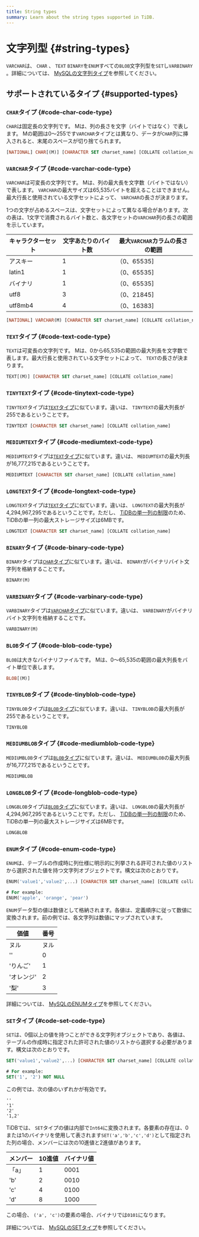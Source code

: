 ```yaml
---
title: String types
summary: Learn about the string types supported in TiDB.
---
```


# 文字列型 {#string-types}

`VARCHAR`は、 `CHAR` 、 `TEXT` `BINARY`を`ENUM`すべての`BLOB`文字列型を`SET`し`VARBINARY` 。詳細については、 [MySQLの文字列タイプ](https://dev.mysql.com/doc/refman/5.7/en/string-types.html)を参照してください。

## サポートされているタイプ {#supported-types}

### <code>CHAR</code>タイプ {#code-char-code-type}

`CHAR`は固定長の文字列です。 Mは、列の長さを文字（バイトではなく）で表します。 Mの範囲は0〜255です`VARCHAR`タイプとは異なり、データが`CHAR`列に挿入されると、末尾のスペースが切り捨てられます。

```sql
[NATIONAL] CHAR[(M)] [CHARACTER SET charset_name] [COLLATE collation_name]
```

### <code>VARCHAR</code>タイプ {#code-varchar-code-type}

`VARCHAR`は可変長の文字列です。 Mは、列の最大長を文字数（バイトではない）で表します。 `VARCHAR`の最大サイズは65,535バイトを超えることはできません。最大行長と使用されている文字セットによって、 `VARCHAR`の長さが決まります。

1つの文字が占めるスペースは、文字セットによって異なる場合があります。次の表は、1文字で消費されるバイト数と、各文字セットの`VARCHAR`列の長さの範囲を示しています。

| キャラクターセット | 文字あたりのバイト数 | 最大`VARCHAR`カラムの長さの範囲 |
| --------- | ---------- | -------------------- |
| アスキー      | 1          | （0、65535]            |
| latin1    | 1          | （0、65535]            |
| バイナリ      | 1          | （0、65535]            |
| utf8      | 3          | （0、21845]            |
| utf8mb4   | 4          | （0、16383]            |

```sql
[NATIONAL] VARCHAR(M) [CHARACTER SET charset_name] [COLLATE collation_name]
```

### <code>TEXT</code>タイプ {#code-text-code-type}

`TEXT`は可変長の文字列です。 Mは、0から65,535の範囲の最大列長を文字数で表します。最大行長と使用されている文字セットによって、 `TEXT`の長さが決まります。

```sql
TEXT[(M)] [CHARACTER SET charset_name] [COLLATE collation_name]
```

### <code>TINYTEXT</code>タイプ {#code-tinytext-code-type}

`TINYTEXT`タイプは[`TEXT`タイプ](#text-type)に似ています。違いは、 `TINYTEXT`の最大列長が255であるということです。

```sql
TINYTEXT [CHARACTER SET charset_name] [COLLATE collation_name]
```

### <code>MEDIUMTEXT</code>タイプ {#code-mediumtext-code-type}

`MEDIUMTEXT`タイプは[`TEXT`タイプ](#text-type)に似ています。違いは、 `MEDIUMTEXT`の最大列長が16,777,215であるということです。

```sql
MEDIUMTEXT [CHARACTER SET charset_name] [COLLATE collation_name]
```

### <code>LONGTEXT</code>タイプ {#code-longtext-code-type}

`LONGTEXT`タイプは[`TEXT`タイプ](#text-type)に似ています。違いは、 `LONGTEXT`の最大列長が4,294,967,295であるということです。ただし、 [TiDBの単一列の制限](/tidb-limitations.md#limitation-on-a-single-column)のため、TiDBの単一列の最大ストレージサイズは6MBです。

```sql
LONGTEXT [CHARACTER SET charset_name] [COLLATE collation_name]
```

### <code>BINARY</code>タイプ {#code-binary-code-type}

`BINARY`タイプは[`CHAR`タイプ](#char-type)に似ています。違いは、 `BINARY`がバイナリバイト文字列を格納することです。

```sql
BINARY(M)
```

### <code>VARBINARY</code>タイプ {#code-varbinary-code-type}

`VARBINARY`タイプは[`VARCHAR`タイプ](#varchar-type)に似ています。違いは、 `VARBINARY`がバイナリバイト文字列を格納することです。

```sql
VARBINARY(M)
```

### <code>BLOB</code>タイプ {#code-blob-code-type}

`BLOB`は大きなバイナリファイルです。 Mは、0〜65,535の範囲の最大列長をバイト単位で表します。

```sql
BLOB[(M)]
```

### <code>TINYBLOB</code>タイプ {#code-tinyblob-code-type}

`TINYBLOB`タイプは[`BLOB`タイプ](#blob-type)に似ています。違いは、 `TINYBLOB`の最大列長が255であるということです。

```sql
TINYBLOB
```

### <code>MEDIUMBLOB</code>タイプ {#code-mediumblob-code-type}

`MEDIUMBLOB`タイプは[`BLOB`タイプ](#blob-type)に似ています。違いは、 `MEDIUMBLOB`の最大列長が16,777,215であるということです。

```sql
MEDIUMBLOB
```

### <code>LONGBLOB</code>タイプ {#code-longblob-code-type}

`LONGBLOB`タイプは[`BLOB`タイプ](#blob-type)に似ています。違いは、 `LONGBLOB`の最大列長が4,294,967,295であるということです。ただし、 [TiDBの単一列の制限](/tidb-limitations.md#limitation-on-a-single-column)のため、TiDBの単一列の最大ストレージサイズは6MBです。

```sql
LONGBLOB
```

### <code>ENUM</code>タイプ {#code-enum-code-type}

`ENUM`は、テーブルの作成時に列仕様に明示的に列挙される許可された値のリストから選択された値を持つ文字列オブジェクトです。構文は次のとおりです。

```sql
ENUM('value1','value2',...) [CHARACTER SET charset_name] [COLLATE collation_name]

# For example:
ENUM('apple', 'orange', 'pear')
```

`ENUM`データ型の値は数値として格納されます。各値は、定義順序に従って数値に変換されます。前の例では、各文字列は数値にマップされています。

| 価値             | 番号 |
| -------------- | -- |
| ヌル             | ヌル |
| &#39;&#39;     | 0  |
| &#39;りんご&#39;  | 1  |
| &#39;オレンジ&#39; | 2  |
| &#39;梨&#39;    | 3  |

詳細については、 [MySQLのENUMタイプ](https://dev.mysql.com/doc/refman/5.7/en/enum.html)を参照してください。

### <code>SET</code>タイプ {#code-set-code-type}

`SET`は、0個以上の値を持つことができる文字列オブジェクトであり、各値は、テーブルの作成時に指定された許可された値のリストから選択する必要があります。構文は次のとおりです。

```sql
SET('value1','value2',...) [CHARACTER SET charset_name] [COLLATE collation_name]

# For example:
SET('1', '2') NOT NULL
```

この例では、次の値のいずれかが有効です。

```
''
'1'
'2'
'1,2'
```

TiDBでは、 `SET`タイプの値は内部で`Int64`に変換されます。各要素の存在は、0または1のバイナリを使用して表されます`SET('a','b','c','d')`として指定された列の場合、メンバーには次の10進値と2進値があります。

| メンバー        | 10進値 | バイナリ値 |
| ----------- | ---- | ----- |
| 「a」         | 1    | 0001  |
| &#39;b&#39; | 2    | 0010  |
| &#39;c&#39; | 4    | 0100  |
| &#39;d&#39; | 8    | 1000  |

この場合、 `('a', 'c')`の要素の場合、バイナリでは`0101`になります。

詳細については、 [MySQLのSETタイプ](https://dev.mysql.com/doc/refman/5.7/en/set.html)を参照してください。

